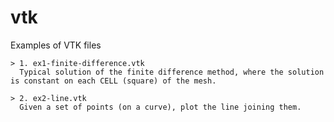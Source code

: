 # vtk
Examples of VTK files

    > 1. ex1-finite-difference.vtk
      Typical solution of the finite difference method, where the solution is constant on each CELL (square) of the mesh.
      
    > 2. ex2-line.vtk
      Given a set of points (on a curve), plot the line joining them.

